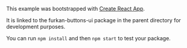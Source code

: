 This example was bootstrapped with [Create React App](https://github.com/facebook/create-react-app).

It is linked to the furkan-buttons-ui package in the parent directory for development purposes.

You can run `npm install` and then `npm start` to test your package.
